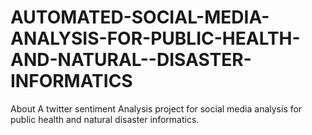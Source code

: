 # AUTOMATED-SOCIAL-MEDIA-ANALYSIS-FOR-PUBLIC-HEALTH-AND-NATURAL--DISASTER-INFORMATICS
About A twitter sentiment Analysis project for social media analysis for public health and natural disaster informatics.
